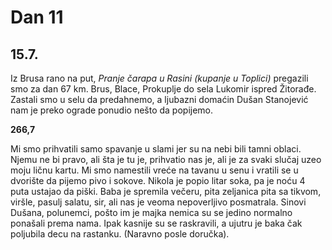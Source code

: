 # Dan 11

## 15.7.

Iz Brusa rano na put, *Pranje čarapa u Rasini (kupanje u Toplici)* pregazili smo za dan 67 km. Brus, Blace, Prokuplje do sela Lukomir ispred Žitorađe. Zastali smo u selu da predahnemo, a ljubazni domaćin Dušan Stanojević nam je preko ograde ponudio nešto da popijemo.

**266,7**

Mi smo prihvatili samo spavanje u slami jer su na nebi bili tamni oblaci. Njemu ne bi pravo, ali šta je tu je, prihvatio nas je, ali je za svaki slučaj uzeo moju ličnu kartu. Mi smo namestili vreće na tavanu u senu i vratili se u dvorište da pijemo pivo i sokove. Nikola je popio litar soka, pa je noću 4 puta ustajao da piški. Baba je spremila večeru, pita zeljanica pita sa tikvom, viršle, pasulj salatu, sir, ali nas je veoma nepoverljivo posmatrala. Sinovi Dušana, polunemci, pošto im je majka nemica su se jedino normalno ponašali prema nama. Ipak kasnije su se raskravili, a ujutru je baka čak poljubila decu na rastanku. (Naravno posle doručka).
